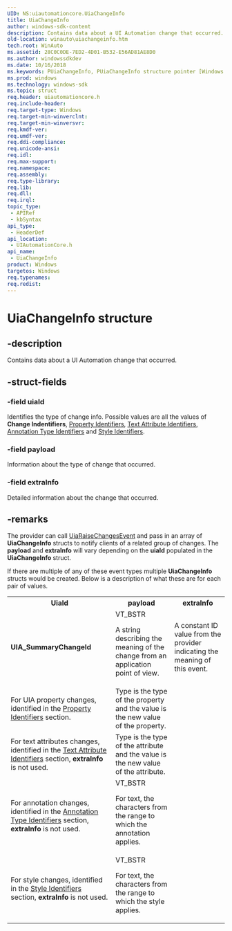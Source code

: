 ```yaml
---
UID: NS:uiautomationcore.UiaChangeInfo
title: UiaChangeInfo
author: windows-sdk-content
description: Contains data about a UI Automation change that occurred.
old-location: winauto\uiachangeinfo.htm
tech.root: WinAuto
ms.assetid: 28C0C0DE-7ED2-4D01-B532-E56AD81AE8D0
ms.author: windowssdkdev
ms.date: 10/16/2018
ms.keywords: PUiaChangeInfo, PUiaChangeInfo structure pointer [Windows Accessibility], UiaChangeInfo, UiaChangeInfo structure [Windows Accessibility], uiautomationcore/PUiaChangeInfo, uiautomationcore/UiaChangeInfo, winauto.uiachangeinfo
ms.prod: windows
ms.technology: windows-sdk
ms.topic: struct
req.header: uiautomationcore.h
req.include-header: 
req.target-type: Windows
req.target-min-winverclnt: 
req.target-min-winversvr: 
req.kmdf-ver: 
req.umdf-ver: 
req.ddi-compliance: 
req.unicode-ansi: 
req.idl: 
req.max-support: 
req.namespace: 
req.assembly: 
req.type-library: 
req.lib: 
req.dll: 
req.irql: 
topic_type:
 - APIRef
 - kbSyntax
api_type:
 - HeaderDef
api_location:
 - UIAutomationCore.h
api_name:
 - UiaChangeInfo
product: Windows
targetos: Windows
req.typenames: 
req.redist: 
---
```


# UiaChangeInfo structure


## -description


Contains data about a UI Automation change that occurred.


## -struct-fields




### -field uiaId

Identifies the type of change info. Possible values are all the values of <b>Change Indentifiers</b>, <a href="https://msdn.microsoft.com/c05163ea-ba06-4005-9b80-661015b9d2ef">Property Identifiers</a>, <a href="https://msdn.microsoft.com/67d86817-6a3f-4047-88d9-34f33f52a563">Text Attribute Identifiers</a>, <a href="https://msdn.microsoft.com/46948B7C-EC9F-4B55-B769-62EE8BE11D33">Annotation Type Identifiers</a> and <a href="https://msdn.microsoft.com/BC06F8B6-3A2B-46BF-A8A6-6BA69A72738A">Style Identifiers</a>.


### -field payload

Information about the type of change that occurred.


### -field extraInfo

Detailed information about the change that occurred.


## -remarks



The provider can call <a href="https://msdn.microsoft.com/AA6F1F6E-3EE9-44A6-B1AE-B08013DC1E37">UiaRaiseChangesEvent</a> and pass in an array of <b>UiaChangeInfo</b> structs to notify clients of a related group of changes.  The <b>payload</b> and <b>extraInfo</b> will vary depending on the <b>uiaId</b> populated in the <b>UiaChangeInfo</b> struct.

If there are multiple of any of these event types multiple <b>UiaChangeInfo</b> structs would be created.  Below is a description of what these are for each pair of values.

<table>
<tr>
<th>UiaId</th>
<th>payload</th>
<th>extraInfo</th>
</tr>
<tr>
<td>
<b>UIA_SummaryChangeId</b>

</td>
<td>
VT_BSTR

A string describing the meaning of the change from an application point of view.

</td>
<td>
A constant ID value from the provider indicating the meaning of this event.

</td>
</tr>
<tr>
<td>
For UIA property changes, identified in the <a href="https://msdn.microsoft.com/c05163ea-ba06-4005-9b80-661015b9d2ef">Property Identifiers</a> section.

</td>
<td>
Type is the type of the property and the value is the new value of the property.

</td>
<td>
 

</td>
</tr>
<tr>
<td>
For text attributes changes, identified in the <a href="https://msdn.microsoft.com/67d86817-6a3f-4047-88d9-34f33f52a563">Text Attribute Identifiers</a> section, <b>extraInfo</b> is not used.

</td>
<td>
Type is the type of the attribute and the value is the new value of the attribute.

</td>
<td>
 

</td>
</tr>
<tr>
<td>
For annotation changes, identified in the <a href="https://msdn.microsoft.com/46948B7C-EC9F-4B55-B769-62EE8BE11D33">Annotation Type Identifiers</a> section, <b>extraInfo</b> is not used.

</td>
<td>
VT_BSTR

For text, the characters from the range to which the annotation  applies.

</td>
<td>
 

</td>
</tr>
<tr>
<td>
For style changes, identified in the <a href="https://msdn.microsoft.com/BC06F8B6-3A2B-46BF-A8A6-6BA69A72738A">Style Identifiers</a> section, <b>extraInfo</b> is not used.

</td>
<td>
VT_BSTR

For text, the characters from the range to which the style applies.

</td>
<td>
 

</td>
</tr>
</table>
 



